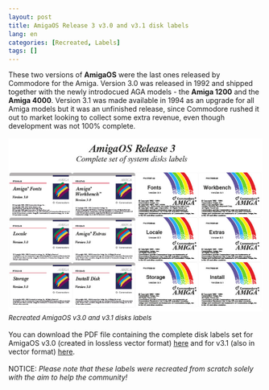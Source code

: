 ```yaml
---
layout: post
title: AmigaOS Release 3 v3.0 and v3.1 disk labels
lang: en
categories: [Recreated, Labels]
tags: []
---
```

These two versions of **AmigaOS** were the last ones released by Commodore for the Amiga. Version 3.0 was released in 1992 and shipped together with the newly introdocued AGA models - the **Amiga 1200** and the **Amiga 4000**. Version 3.1 was made available in 1994 as an upgrade for all Amiga models but it was an unfinished release, since Commodore rushed it out to market looking to collect some extra revenue, even though development was not 100% complete.
<br><br>
<img src="\assets\img\post_previews\amigaos3-disks-labels.jpg"><br>
<span style="font-size:small; font-style: italic">Recreated AmigaOS v3.0 and v3.1 disks labels</span>
<br><br>
You can download the PDF file containing the complete disk labels set for AmigaOS v3.0 (created in lossless vector format) <a href="https://app.box.com/s/80yfx24ldxdpbg4wzcmjmpfqolwlt22b" target="_blank">here</a> and for v3.1 (also in vector format) <a href="https://app.box.com/s/f47vgzrd1kx64ybqwgl0ih7q2q7rg9a3" target="_blank">here</a>.
<br><br>
NOTICE: *Please note that these labels were recreated from scratch solely with the aim to help the community!*